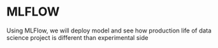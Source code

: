 # MLFLOW

Using MLFlow, we will deploy model and see how production life of data science project is different than experimental side
